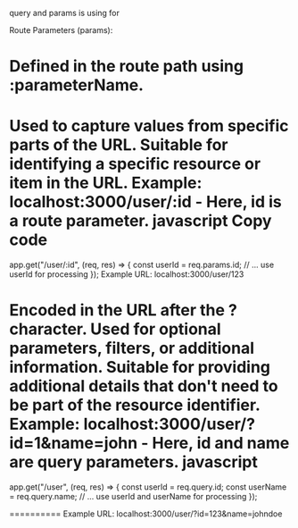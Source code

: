 query and params is using for 

Route Parameters (params):

Defined in the route path using :parameterName.
======================================
Used to capture values from specific parts of the URL.
Suitable for identifying a specific resource or item in the URL.
Example: localhost:3000/user/:id - Here, id is a route parameter.
javascript
Copy code
================
app.get("/user/:id", (req, res) => {
    const userId = req.params.id;
    // ... use userId for processing
});
Example URL: localhost:3000/user/123



Encoded in the URL after the ? character.
Used for optional parameters, filters, or additional information.
Suitable for providing additional details that don't need to be part of the resource identifier.
Example: localhost:3000/user/?id=1&name=john - Here, id and name are query parameters.
javascript
========================
app.get("/user", (req, res) => {
    const userId = req.query.id;
    const userName = req.query.name;
    // ... use userId and userName for processing
});

==========
Example URL: localhost:3000/user/?id=123&name=johndoe